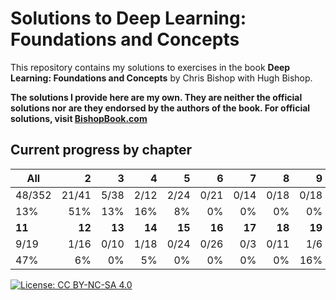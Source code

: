 # Solutions to **Deep Learning: Foundations and Concepts**

This repository contains my solutions to exercises in the book **Deep Learning: Foundations and Concepts** by Chris Bishop with Hugh Bishop.

**The solutions I provide here are my own. They are neither the official solutions nor are they endorsed by the authors of the book. For official solutions, visit [BishopBook.com](https://www.bishopbook.com/)**

## Current progress by chapter
| **All** |  **2** |  **3** |  **4** |  **5** |  **6** |  **7** |  **8** |  **9** | **10** |
|---------|-------:|-------:|-------:|-------:|-------:|-------:|-------:|-------:|-------:|
| 48/352  |  21/41 |   5/38 |   2/12 |   2/24 |   0/21 |   0/14 |   0/18 |   0/18 |   0/13 |
| 13%     |    51% |    13% |    16% |     8% |     0% |     0% |     0% |     0% |     0% |
| **11**  | **12** | **13** | **14** | **15** | **16** | **17** | **18** | **19** | **20** |
| 9/19    |   1/16 |   0/10 |   1/18 |   0/24 |   0/26 |    0/3 |   0/11 |    1/6 |   6/20 |
| 47%     |     6% |     0% |     5% |     0% |     0% |     0% |     0% |    16% |    30% |

[![License: CC BY-NC-SA 4.0](https://img.shields.io/badge/License-CC_BY--NC--SA_4.0-lightgrey.svg)](https://creativecommons.org/licenses/by-nc-sa/4.0/)